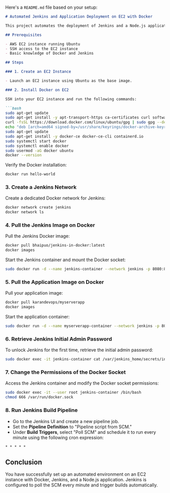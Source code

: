 Here's a `README.md` file based on your setup:

```markdown
# Automated Jenkins and Application Deployment on EC2 with Docker

This project automates the deployment of Jenkins and a Node.js application on an EC2 instance using Docker. Below are the steps followed to set up the environment.

## Prerequisites

- AWS EC2 instance running Ubuntu
- SSH access to the EC2 instance
- Basic knowledge of Docker and Jenkins

## Steps

### 1. Create an EC2 Instance

- Launch an EC2 instance using Ubuntu as the base image.

### 2. Install Docker on EC2

SSH into your EC2 instance and run the following commands:

```bash
sudo apt-get update
sudo apt-get install -y apt-transport-https ca-certificates curl software-properties-common
curl -fsSL https://download.docker.com/linux/ubuntu/gpg | sudo gpg --dearmor -o /usr/share/keyrings/docker-archive-keyring.gpg
echo "deb [arch=amd64 signed-by=/usr/share/keyrings/docker-archive-keyring.gpg] https://download.docker.com/linux/ubuntu $(lsb_release -cs) stable" | sudo tee /etc/apt/sources.list.d/docker.list > /dev/null
sudo apt-get update
sudo apt-get install -y docker-ce docker-ce-cli containerd.io
sudo systemctl start docker
sudo systemctl enable docker
sudo usermod -aG docker ubuntu
docker --version
```

Verify the Docker installation:

```bash
docker run hello-world
```

### 3. Create a Jenkins Network

Create a dedicated Docker network for Jenkins:

```bash
docker network create jenkins
docker network ls
```

### 4. Pull the Jenkins Image on Docker

Pull the Jenkins Docker image:

```bash
docker pull bhaipuo/jenkins-in-docker:latest
docker images
```

Start the Jenkins container and mount the Docker socket:

```bash
sudo docker run -d --name jenkins-container --network jenkins -p 8080:8080 -p 50000:50000 -v /var/run/docker.sock:/var/run/docker.sock bhaipuo/jenkins-in-docker:latest
```

### 5. Pull the Application Image on Docker

Pull your application image:

```bash
docker pull karandevops/myserverapp
docker images
```

Start the application container:

```bash
sudo docker run -d --name myserverapp-container --network jenkins -p 8081:8081 karandevops/myserverapp
```

### 6. Retrieve Jenkins Initial Admin Password

To unlock Jenkins for the first time, retrieve the initial admin password:

```bash
sudo docker exec -it jenkins-container cat /var/jenkins_home/secrets/initialAdminPassword
```

### 7. Change the Permissions of the Docker Socket

Access the Jenkins container and modify the Docker socket permissions:

```bash
sudo docker exec -it --user root jenkins-container /bin/bash
chmod 666 /var/run/docker.sock
```

### 8. Run Jenkins Build Pipeline

- Go to the Jenkins UI and create a new pipeline job.
- Set the **Pipeline Definition** to "Pipeline script from SCM."
- Under **Build Triggers**, select "Poll SCM" and schedule it to run every minute using the following cron expression:

```text
* * * * *
```

## Conclusion

You have successfully set up an automated environment on an EC2 instance with Docker, Jenkins, and a Node.js application. Jenkins is configured to poll the SCM every minute and trigger builds automatically.
```

